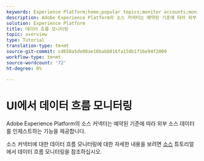 ```yaml
---
keywords: Experience Platform;home;popular topics;monitor accounts;monitor dataflows;dataflows
description: Adobe Experience Platform의 소스 커넥터는 예약된 기준에 따라 외부 소스 데이터를 인제스트하는 기능을 제공합니다. 이 자습서에서는 소스 작업 영역에서 기존 데이터 흐름을 보는 단계를 제공합니다.
solution: Experience Platform
title: 데이터 흐름 모니터링
topic: overview
type: Tutorial
translation-type: tm+mt
source-git-commit: cd658a5de08ae16babb016fa158b1f16e94f2009
workflow-type: tm+mt
source-wordcount: '72'
ht-degree: 0%

---
```



# UI에서 데이터 흐름 모니터링

Adobe Experience Platform의 소스 커넥터는 예약된 기준에 따라 외부 소스 데이터를 인제스트하는 기능을 제공합니다.

소스 커넥터에 대한 데이터 흐름 모니터링에 대한 자세한 내용을 보려면 [소스](../../../dataflows/ui/monitor-sources.md) 튜토리얼에서 데이터 흐름 모니터링을 참조하십시오.
